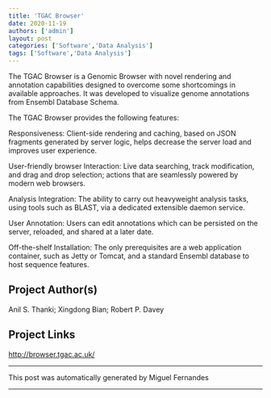 ```yaml
---
title: 'TGAC Browser'
date: 2020-11-19
authors: ['admin']
layout: post
categories: ['Software','Data Analysis']
tags: ['Software','Data Analysis']
---
```

The TGAC Browser is a Genomic Browser with novel rendering and annotation capabilities designed to overcome some shortcomings in available approaches.  It was developed to visualize genome annotations from Ensembl Database Schema. 

The TGAC Browser provides the following features:

Responsiveness: Client-side rendering and caching, based on JSON fragments generated by server logic, helps decrease the server load and improves user experience.

User-friendly browser Interaction: Live data searching, track modification, and drag and drop selection; actions that are seamlessly powered by modern web browsers.

Analysis Integration: The ability to carry out heavyweight analysis tasks, using tools such as BLAST, via a dedicated extensible daemon service.

User Annotation: Users can edit annotations which can be persisted on the server, reloaded, and shared at a later date.

Off-the-shelf Installation: The only prerequisites are a web application container, such as Jetty or Tomcat, and a standard Ensembl database to host sequence features.
## Project Author(s)
Anil S. Thanki; Xingdong Bian; Robert P. Davey
## Project Links
http://browser.tgac.ac.uk/
***
This post was automatically generated by
Miguel Fernandes
***
